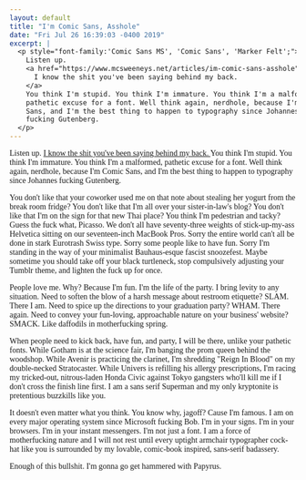 ```yaml
---
layout: default
title: "I'm Comic Sans, Asshole"
date: "Fri Jul 26 16:39:03 -0400 2019"
excerpt: |
  <p style="font-family:'Comic Sans MS', 'Comic Sans', 'Marker Felt';">
    Listen up.
    <a href="https://www.mcsweeneys.net/articles/im-comic-sans-asshole">
      I know the shit you've been saying behind my back.
    </a>
    You think I'm stupid. You think I'm immature. You think I'm a malformed,
    pathetic excuse for a font. Well think again, nerdhole, because I'm Comic
    Sans, and I'm the best thing to happen to typography since Johannes
    fucking Gutenberg.
  </p>
---
```


<div style="font-family:'Comic Sans MS', 'Comic Sans', 'Marker Felt';">
  <p>
    Listen up.
    <a href="https://www.mcsweeneys.net/articles/im-comic-sans-asshole">
      I know the shit you've been saying behind my back.
    </a>
    You think I'm stupid. You think I'm immature. You think I'm a malformed,
    pathetic excuse for a font. Well think again, nerdhole, because I'm Comic
    Sans, and I'm the best thing to happen to typography since Johannes
    fucking Gutenberg.
  </p>

  <p>
    You don't like that your coworker used me on that note about stealing her
    yogurt from the break room fridge? You don't like that I'm all over your
    sister-in-law's blog? You don't like that I'm on the sign for that new
    Thai place? You think I'm pedestrian and tacky? Guess the fuck what,
    Picasso. We don't all have seventy-three weights of stick-up-my-ass
    Helvetica sitting on our seventeen-inch MacBook Pros. Sorry the entire
    world can't all be done in stark Eurotrash Swiss type. Sorry some people
    like to have fun. Sorry I'm standing in the way of your minimalist
    Bauhaus-esque fascist snoozefest. Maybe sometime you should take off your
    black turtleneck, stop compulsively adjusting your Tumblr theme, and
    lighten the fuck up for once.
  </p>

  <p>
    People love me. Why? Because I'm fun. I'm the life of the party. I bring
    levity to any situation. Need to soften the blow of a harsh message about
    restroom etiquette? SLAM. There I am. Need to spice up the directions to
    your graduation party? WHAM. There again. Need to convey your fun-loving,
    approachable nature on your business' website? SMACK. Like daffodils in
    motherfucking spring.
  </p>

  <p>
    When people need to kick back, have fun, and party, I will be there,
    unlike your pathetic fonts. While Gotham is at the science fair, I'm
    banging the prom queen behind the woodshop. While Avenir is practicing the
    clarinet, I'm shredding "Reign In Blood" on my double-necked Stratocaster.
    While Univers is refilling his allergy prescriptions, I'm racing my
    tricked-out, nitrous-laden Honda Civic against Tokyo gangsters who'll kill
    me if I don't cross the finish line first. I am a sans serif Superman and
    my only kryptonite is pretentious buzzkills like you.
  </p>

  <p>
    It doesn't even matter what you think. You know why, jagoff? Cause I'm
    famous. I am on every major operating system since Microsoft fucking Bob.
    I'm in your signs. I'm in your browsers. I'm in your instant messengers.
    I'm not just a font. I am a force of motherfucking nature and I will not
    rest until every uptight armchair typographer cock-hat like you is
    surrounded by my lovable, comic-book inspired, sans-serif badassery.
  </p>

  <p>
    Enough of this bullshit. I'm gonna go get hammered with Papyrus.
  </p>
</div>
